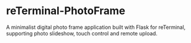 # reTerminal-PhotoFrame
A minimalist digital photo frame application built with Flask for reTerminal, supporting photo slideshow, touch control and remote upload.
